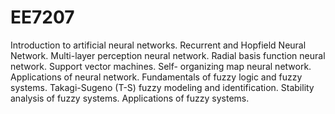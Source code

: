 # EE7207
Introduction to artificial neural networks. Recurrent and Hopfield Neural Network. Multi-layer perception neural network. Radial basis function neural network. Support vector machines. Self- organizing map neural network. Applications of neural network. Fundamentals of fuzzy logic and fuzzy systems. Takagi-Sugeno (T-S) fuzzy modeling and identification. Stability analysis of fuzzy systems. Applications of fuzzy systems.
